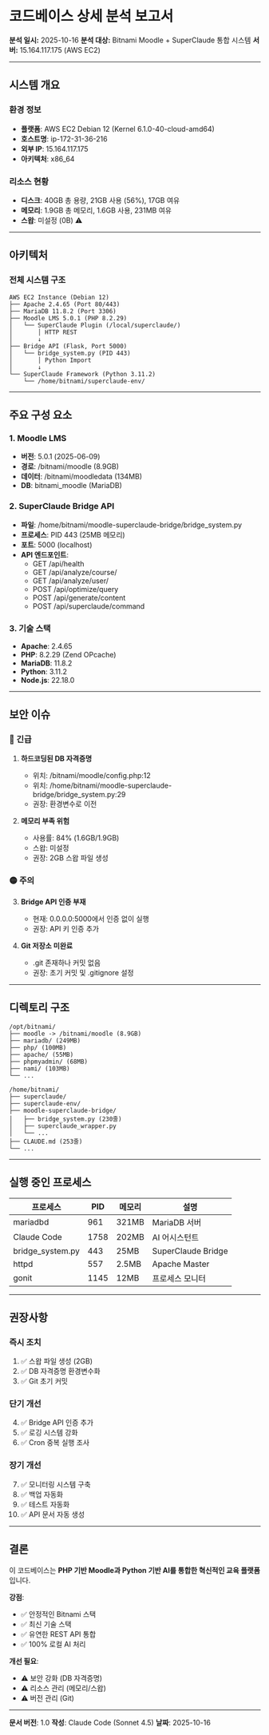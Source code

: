 # 코드베이스 상세 분석 보고서

**분석 일시:** 2025-10-16
**분석 대상:** Bitnami Moodle + SuperClaude 통합 시스템
**서버:** 15.164.117.175 (AWS EC2)

---

## 시스템 개요

### 환경 정보
- **플랫폼**: AWS EC2 Debian 12 (Kernel 6.1.0-40-cloud-amd64)
- **호스트명**: ip-172-31-36-216
- **외부 IP**: 15.164.117.175
- **아키텍처**: x86_64

### 리소스 현황
- **디스크**: 40GB 총 용량, 21GB 사용 (56%), 17GB 여유
- **메모리**: 1.9GB 총 메모리, 1.6GB 사용, 231MB 여유
- **스왑**: 미설정 (0B) ⚠️

---

## 아키텍처

### 전체 시스템 구조
```
AWS EC2 Instance (Debian 12)
├── Apache 2.4.65 (Port 80/443)
├── MariaDB 11.8.2 (Port 3306)
├── Moodle LMS 5.0.1 (PHP 8.2.29)
│   └── SuperClaude Plugin (/local/superclaude/)
│       │ HTTP REST
│       ↓
├── Bridge API (Flask, Port 5000)
│   └── bridge_system.py (PID 443)
│       │ Python Import
│       ↓
└── SuperClaude Framework (Python 3.11.2)
    └── /home/bitnami/superclaude-env/
```

---

## 주요 구성 요소

### 1. Moodle LMS
- **버전**: 5.0.1 (2025-06-09)
- **경로**: /bitnami/moodle (8.9GB)
- **데이터**: /bitnami/moodledata (134MB)
- **DB**: bitnami_moodle (MariaDB)

### 2. SuperClaude Bridge API
- **파일**: /home/bitnami/moodle-superclaude-bridge/bridge_system.py
- **프로세스**: PID 443 (25MB 메모리)
- **포트**: 5000 (localhost)
- **API 엔드포인트**:
  - GET /api/health
  - GET /api/analyze/course/<id>
  - GET /api/analyze/user/<id>
  - POST /api/optimize/query
  - POST /api/generate/content
  - POST /api/superclaude/command

### 3. 기술 스택
- **Apache**: 2.4.65
- **PHP**: 8.2.29 (Zend OPcache)
- **MariaDB**: 11.8.2
- **Python**: 3.11.2
- **Node.js**: 22.18.0

---

## 보안 이슈

### 🔴 긴급
1. **하드코딩된 DB 자격증명**
   - 위치: /bitnami/moodle/config.php:12
   - 위치: /home/bitnami/moodle-superclaude-bridge/bridge_system.py:29
   - 권장: 환경변수로 이전

2. **메모리 부족 위험**
   - 사용률: 84% (1.6GB/1.9GB)
   - 스왑: 미설정
   - 권장: 2GB 스왑 파일 생성

### 🟡 주의
3. **Bridge API 인증 부재**
   - 현재: 0.0.0.0:5000에서 인증 없이 실행
   - 권장: API 키 인증 추가

4. **Git 저장소 미완료**
   - .git 존재하나 커밋 없음
   - 권장: 초기 커밋 및 .gitignore 설정

---

## 디렉토리 구조

```
/opt/bitnami/
├── moodle -> /bitnami/moodle (8.9GB)
├── mariadb/ (249MB)
├── php/ (100MB)
├── apache/ (55MB)
├── phpmyadmin/ (68MB)
├── nami/ (103MB)
└── ...

/home/bitnami/
├── superclaude/
├── superclaude-env/
├── moodle-superclaude-bridge/
│   ├── bridge_system.py (230줄)
│   ├── superclaude_wrapper.py
│   └── ...
├── CLAUDE.md (253줄)
└── ...
```

---

## 실행 중인 프로세스

| 프로세스 | PID | 메모리 | 설명 |
|---------|-----|--------|------|
| mariadbd | 961 | 321MB | MariaDB 서버 |
| Claude Code | 1758 | 202MB | AI 어시스턴트 |
| bridge_system.py | 443 | 25MB | SuperClaude Bridge |
| httpd | 557 | 2.5MB | Apache Master |
| gonit | 1145 | 12MB | 프로세스 모니터 |

---

## 권장사항

### 즉시 조치
1. ✅ 스왑 파일 생성 (2GB)
2. ✅ DB 자격증명 환경변수화
3. ✅ Git 초기 커밋

### 단기 개선
4. ✅ Bridge API 인증 추가
5. ✅ 로깅 시스템 강화
6. ✅ Cron 중복 실행 조사

### 장기 개선
7. ✅ 모니터링 시스템 구축
8. ✅ 백업 자동화
9. ✅ 테스트 자동화
10. ✅ API 문서 자동 생성

---

## 결론

이 코드베이스는 **PHP 기반 Moodle과 Python 기반 AI를 통합한 혁신적인 교육 플랫폼**입니다.

**강점**:
- ✅ 안정적인 Bitnami 스택
- ✅ 최신 기술 스택
- ✅ 유연한 REST API 통합
- ✅ 100% 로컬 AI 처리

**개선 필요**:
- ⚠️ 보안 강화 (DB 자격증명)
- ⚠️ 리소스 관리 (메모리/스왑)
- ⚠️ 버전 관리 (Git)

---

**문서 버전**: 1.0
**작성**: Claude Code (Sonnet 4.5)
**날짜**: 2025-10-16
